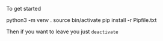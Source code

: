 To get started

  python3 -m venv .
  source bin/activate
  pip install -r Pipfile.txt

Then if you want to leave you just `deactivate`

